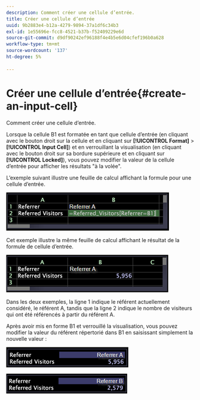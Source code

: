 ```yaml
---
description: Comment créer une cellule d’entrée.
title: Créer une cellule d’entrée
uuid: 9b2883e4-b12a-4279-9894-37a1df6c34b3
exl-id: 1e55696e-fcc8-4521-b37b-f52409229e6d
source-git-commit: d9df90242ef96188f4e4b5e6d04cfef196b0a628
workflow-type: tm+mt
source-wordcount: '137'
ht-degree: 5%

---
```


# Créer une cellule d’entrée{#create-an-input-cell}

Comment créer une cellule d’entrée.

Lorsque la cellule B1 est formatée en tant que cellule d’entrée (en cliquant avec le bouton droit sur la cellule et en cliquant sur **[!UICONTROL Format]** > **[!UICONTROL Input Cell]**) et en verrouillant la visualisation (en cliquant avec le bouton droit sur sa bordure supérieure et en cliquant sur **[!UICONTROL Locked]**), vous pouvez modifier la valeur de la cellule d’entrée pour afficher les résultats &quot;à la volée&quot;.

L’exemple suivant illustre une feuille de calcul affichant la formule pour une cellule d’entrée.

![](assets/vis_Worksheet_InputCell_formula.png)

Cet exemple illustre la même feuille de calcul affichant le résultat de la formule de cellule d’entrée.

![](assets/vis_Worksheet_InputCell.png)

Dans les deux exemples, la ligne 1 indique le référent actuellement considéré, le référent A, tandis que la ligne 2 indique le nombre de visiteurs qui ont été référencés à partir du référent A.

Après avoir mis en forme B1 et verrouillé la visualisation, vous pouvez modifier la valeur du référent répertorié dans B1 en saisissant simplement la nouvelle valeur :

![](assets/vis_Worksheet_InputCell_locked.png)

![](assets/vis_Worksheet_InputCell_locked_changed.png)
